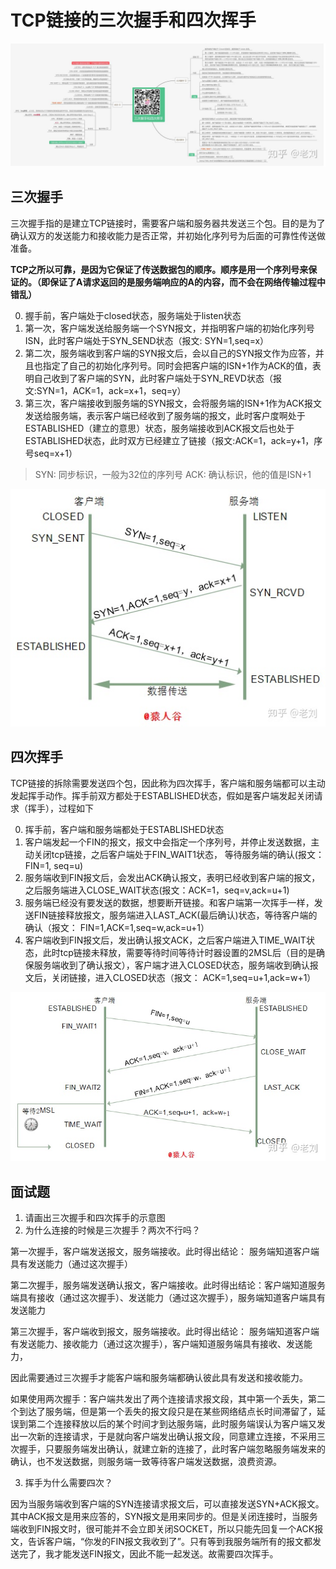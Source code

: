 # TCP链接的三次握手和四次挥手
![重点图](./imgs/tcp.jpg)
## 三次握手

三次握手指的是建立TCP链接时，需要客户端和服务器共发送三个包。目的是为了确认双方的发送能力和接收能力是否正常，并初始化序列号为后面的可靠性传送做准备。

**TCP之所以可靠，是因为它保证了传送数据包的顺序。顺序是用一个序列号来保证的。（即保证了A请求返回的是服务端响应的A的内容，而不会在网络传输过程中错乱）**

0. 握手前，客户端处于closed状态，服务端处于listen状态
1. 第一次，客户端发送给服务端一个SYN报文，并指明客户端的初始化序列号ISN，此时客户端处于SYN_SEND状态（报文: SYN=1,seq=x）
2. 第二次，服务端收到客户端的SYN报文后，会以自己的SYN报文作为应答，并且也指定了自己的初始化序列号。同时会把客户端的ISN+1作为ACK的值，表明自己收到了客户端的SYN，此时客户端处于SYN_REVD状态（报文:SYN=1，ACK=1，ack=x+1，seq=y）
3. 第三次，客户端接收到服务端的SYN报文，会将服务端的ISN+1作为ACK报文发送给服务端，表示客户端已经收到了服务端的报文，此时客户度啊处于ESTABLISHED（建立的意思）状态，服务端接收到ACK报文后也处于ESTABLISHED状态，此时双方已经建立了链接（报文:ACK=1，ack=y+1，序号seq=x+1）

> SYN: 同步标识，一般为32位的序列号
> ACK: 确认标识，他的值是ISN+1

![三次握手](./imgs/three-handshake.jpg)

## 四次挥手

TCP链接的拆除需要发送四个包，因此称为四次挥手，客户端和服务端都可以主动发起挥手动作。挥手前双方都处于ESTABLISHED状态，假如是客户端发起关闭请求（挥手），过程如下

0. 挥手前，客户端和服务端都处于ESTABLISHED状态
1. 客户端发起一个FIN的报文，报文中会指定一个序列号，并停止发送数据，主动关闭tcp链接，之后客户端处于FIN_WAIT1状态， 等待服务端的确认(报文：FIN=1, seq=u)
2. 服务端收到FIN报文后，会发出ACK确认报文，表明已经收到客户端的报文，之后服务端进入CLOSE_WAIT状态(报文：ACK=1，seq=v,ack=u+1)
3. 服务端已经没有要发送的数据，想要断开链接。和客户端第一次挥手一样，发送FIN链接释放报文，服务端进入LAST_ACK(最后确认)状态，等待客户端的确认（报文： FIN=1,ACK=1,seq=w,ack=u+1）
4. 客户端收到FIN报文后，发出确认报文ACK，之后客户端进入TIME_WAIT状态，此时tcp链接未释放，需要等待时间等待计时器设置的2MSL后（目的是确保服务端收到了确认报文），客户端才进入CLOSED状态，服务端收到确认报文后，关闭链接，进入CLOSED状态（报文： ACK=1,seq=u+1,ack=w+1）

![四次挥手](./imgs/four-handshake.jpg)

## 面试题

1. 请画出三次握手和四次挥手的示意图
2. 为什么连接的时候是三次握手？两次不行吗？

第一次握手，客户端发送报文，服务端接收。此时得出结论： 服务端知道客户端具有发送能力（通过这次握手）

第二次握手，服务端发送确认报文，客户端接收。此时得出结论：客户端知道服务端具有接收（通过这次握手）、发送能力（通过这次握手），服务端知道客户端具有发送能力

第三次握手，客户端收到报文，服务端接收。此时得出结论： 服务端知道客户端有发送能力、接收能力（通过这次握手），客户端知道服务端具有接收、发送能力，

因此需要通过三次握手才能客户端和服务端都确认彼此具有发送和接收能力。

如果使用两次握手：客户端共发出了两个连接请求报文段，其中第一个丢失，第二个到达了服务端，但是第一个丢失的报文段只是在某些网络结点长时间滞留了，延误到第二个连接释放以后的某个时间才到达服务端，此时服务端误认为客户端又发出一次新的连接请求，于是就向客户端发出确认报文段，同意建立连接，不采用三次握手，只要服务端发出确认，就建立新的连接了，此时客户端忽略服务端发来的确认，也不发送数据，则服务端一致等待客户端发送数据，浪费资源。

3. 挥手为什么需要四次？

因为当服务端收到客户端的SYN连接请求报文后，可以直接发送SYN+ACK报文。其中ACK报文是用来应答的，SYN报文是用来同步的。但是关闭连接时，当服务端收到FIN报文时，很可能并不会立即关闭SOCKET，所以只能先回复一个ACK报文，告诉客户端，“你发的FIN报文我收到了”。只有等到我服务端所有的报文都发送完了，我才能发送FIN报文，因此不能一起发送。故需要四次挥手。
